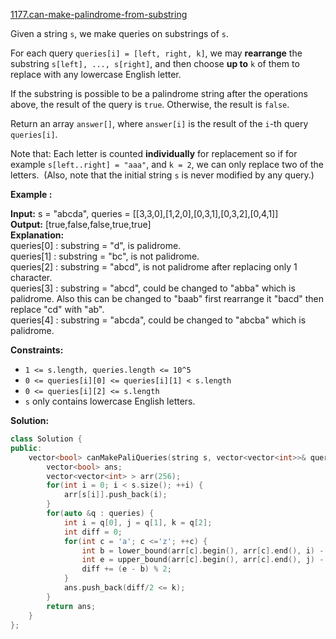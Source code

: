 [1177.can-make-palindrome-from-substring](https://leetcode.com/problems/can-make-palindrome-from-substring/)  

Given a string `s`, we make queries on substrings of `s`.

For each query `queries[i] = [left, right, k]`, we may **rearrange** the substring `s[left], ..., s[right]`, and then choose **up to** `k` of them to replace with any lowercase English letter. 

If the substring is possible to be a palindrome string after the operations above, the result of the query is `true`. Otherwise, the result is `false`.

Return an array `answer[]`, where `answer[i]` is the result of the `i`\-th query `queries[i]`.

Note that: Each letter is counted **individually** for replacement so if for example `s[left..right] = "aaa"`, and `k = 2`, we can only replace two of the letters.  (Also, note that the initial string `s` is never modified by any query.)

**Example :**

  
**Input:** s = "abcda", queries = \[\[3,3,0\],\[1,2,0\],\[0,3,1\],\[0,3,2\],\[0,4,1\]\]  
**Output:** \[true,false,false,true,true\]  
**Explanation:**  
queries\[0\] : substring = "d", is palidrome.  
queries\[1\] : substring = "bc", is not palidrome.  
queries\[2\] : substring = "abcd", is not palidrome after replacing only 1 character.  
queries\[3\] : substring = "abcd", could be changed to "abba" which is palidrome. Also this can be changed to "baab" first rearrange it "bacd" then replace "cd" with "ab".  
queries\[4\] : substring = "abcda", could be changed to "abcba" which is palidrome.  

**Constraints:**

*   `1 <= s.length, queries.length <= 10^5`
*   `0 <= queries[i][0] <= queries[i][1] < s.length`
*   `0 <= queries[i][2] <= s.length`
*   `s` only contains lowercase English letters.  



**Solution:**  

```cpp
class Solution {
public:
    vector<bool> canMakePaliQueries(string s, vector<vector<int>>& queries) {
        vector<bool> ans;
        vector<vector<int> > arr(256);
        for(int i = 0; i < s.size(); ++i) {
            arr[s[i]].push_back(i);
        }
        for(auto &q : queries) {
            int i = q[0], j = q[1], k = q[2];
            int diff = 0;
            for(int c = 'a'; c <='z'; ++c) {
                int b = lower_bound(arr[c].begin(), arr[c].end(), i) - arr[c].begin();
                int e = upper_bound(arr[c].begin(), arr[c].end(), j) - arr[c].begin();
                diff += (e - b) % 2;
            }
            ans.push_back(diff/2 <= k);
        }
        return ans;
    }
};
```
      